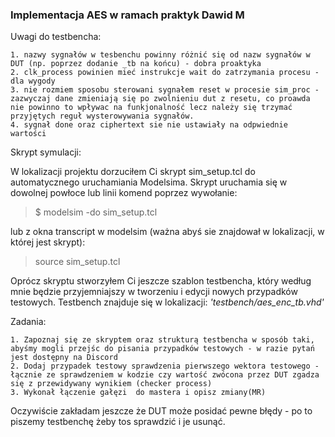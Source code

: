 ### Implementacja AES w ramach praktyk Dawid M

Uwagi do testbencha:
    
    1. nazwy sygnałów w tesbenchu powinny różnić się od nazw sygnałów w DUT (np. poprzez dodanie _tb na końcu) - dobra proaktyka
    2. clk_process powinien mieć instrukcje wait do zatrzymania procesu - dla wygody
    3. nie rozmiem sposobu sterowani sygnałem reset w procesie sim_proc - zazwyczaj dane zmieniają się po zwolnieniu dut z resetu, co proawda nie powinno to wpływac na funkjonalność lecz należy się trzymać przyjętych reguł wysterowywania sygnałów.
    4. sygnał done oraz ciphertext sie nie ustawiały na odpwiednie wartości


Skrypt symulacji:

W lokalizacji projektu dorzuciłem Ci skrypt sim_setup.tcl do automatycznego uruchamiania Modelsima.
Skrypt uruchamia się w dowolnej powłoce lub linii komend poprzez wywołanie:
> $ modelsim -do sim_setup.tcl  

lub z okna transcript w modelsim (ważna abyś sie znajdował w lokalizacji, w której jest skrypt):

> source sim_setup.tcl

Oprócz skryptu stworzyłem Ci jeszcze szablon testbencha, który według mnie będzie przyjemniajszy w tworzeniu i edycji nowych przypadków testowych. Testbench znajduje się w lokalizacji: *'testbench/aes_enc_tb.vhd'*

Zadania:

    1. Zapoznaj się ze skryptem oraz strukturą testbencha w sposób taki, abyśmy mogli przejśc do pisania przypadków testowych - w razie pytań jest dostępny na Discord
    2. Dodaj przypadek testowy sprawdzenia pierwszego wektora testowego - łącznie ze sprawdzeniem w kodzie czy wartość zwócona przez DUT zgadza się z przewidywany wynikiem (checker process)
    3. Wykonał łączenie gałęzi  do mastera i opisz zmiany(MR)

Oczywiście zakładam jeszcze że DUT może posidać pewne błędy - po to piszemy testbenchę żeby tos sprawdzić i je usunąć.



